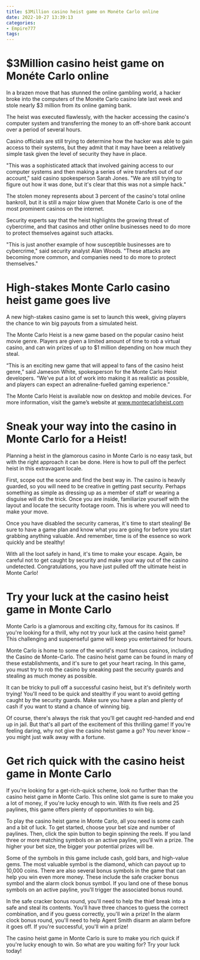 ```yaml
---
title: $3Million casino heist game on Monéte Carlo online
date: 2022-10-27 13:39:13
categories:
- Empire777
tags:
---
```



#  $3Million casino heist game on Monéte Carlo online

In a brazen move that has stunned the online gambling world, a hacker broke into the computers of the Monéte Carlo casino late last week and stole nearly $3 million from its online gaming bank.

The heist was executed flawlessly, with the hacker accessing the casino's computer system and transferring the money to an off-shore bank account over a period of several hours.

Casino officials are still trying to determine how the hacker was able to gain access to their systems, but they admit that it may have been a relatively simple task given the level of security they have in place.

"This was a sophisticated attack that involved gaining access to our computer systems and then making a series of wire transfers out of our account," said casino spokesperson Sarah Jones. "We are still trying to figure out how it was done, but it's clear that this was not a simple hack."

The stolen money represents about 3 percent of the casino's total online bankroll, but it is still a major blow given that Monéte Carlo is one of the most prominent casinos on the internet.

Security experts say that the heist highlights the growing threat of cybercrime, and that casinos and other online businesses need to do more to protect themselves against such attacks.

"This is just another example of how susceptible businesses are to cybercrime," said security analyst Alan Woods. "These attacks are becoming more common, and companies need to do more to protect themselves."

#  High-stakes Monte Carlo casino heist game goes live

A new high-stakes casino game is set to launch this week, giving players the chance to win big payouts from a simulated heist.

The Monte Carlo Heist is a new game based on the popular casino heist movie genre. Players are given a limited amount of time to rob a virtual casino, and can win prizes of up to $1 million depending on how much they steal.

“This is an exciting new game that will appeal to fans of the casino heist genre,” said Jameson White, spokesperson for the Monte Carlo Heist developers. “We’ve put a lot of work into making it as realistic as possible, and players can expect an adrenaline-fuelled gaming experience.”

The Monte Carlo Heist is available now on desktop and mobile devices. For more information, visit the game’s website at www.montecarloheist.com

#  Sneak your way into the casino in Monte Carlo for a Heist!

Planning a heist in the glamorous casino in Monte Carlo is no easy task, but with the right approach it can be done. Here is how to pull off the perfect heist in this extravagant locale.

First, scope out the scene and find the best way in. The casino is heavily guarded, so you will need to be creative in getting past security. Perhaps something as simple as dressing up as a member of staff or wearing a disguise will do the trick. Once you are inside, familiarize yourself with the layout and locate the security footage room. This is where you will need to make your move.

Once you have disabled the security cameras, it's time to start stealing! Be sure to have a game plan and know what you are going for before you start grabbing anything valuable. And remember, time is of the essence so work quickly and be stealthy!

With all the loot safely in hand, it's time to make your escape. Again, be careful not to get caught by security and make your way out of the casino undetected. Congratulations, you have just pulled off the ultimate heist in Monte Carlo!

#  Try your luck at the casino heist game in Monte Carlo

Monte Carlo is a glamorous and exciting city, famous for its casinos. If you're looking for a thrill, why not try your luck at the casino heist game? This challenging and suspenseful game will keep you entertained for hours.

Monte Carlo is home to some of the world's most famous casinos, including the Casino de Monte-Carlo. The casino heist game can be found in many of these establishments, and it's sure to get your heart racing. In this game, you must try to rob the casino by sneaking past the security guards and stealing as much money as possible.

It can be tricky to pull off a successful casino heist, but it's definitely worth trying! You'll need to be quick and stealthy if you want to avoid getting caught by the security guards. Make sure you have a plan and plenty of cash if you want to stand a chance of winning big.

Of course, there's always the risk that you'll get caught red-handed and end up in jail. But that's all part of the excitement of this thrilling game! If you're feeling daring, why not give the casino heist game a go? You never know – you might just walk away with a fortune.

#  Get rich quick with the casino heist game in Monte Carlo

If you're looking for a get-rich-quick scheme, look no further than the casino heist game in Monte Carlo. This online slot game is sure to make you a lot of money, if you're lucky enough to win. With its five reels and 25 paylines, this game offers plenty of opportunities to win big.

To play the casino heist game in Monte Carlo, all you need is some cash and a bit of luck. To get started, choose your bet size and number of paylines. Then, click the spin button to begin spinning the reels. If you land three or more matching symbols on an active payline, you'll win a prize. The higher your bet size, the bigger your potential prizes will be.

Some of the symbols in this game include cash, gold bars, and high-value gems. The most valuable symbol is the diamond, which can payout up to 10,000 coins. There are also several bonus symbols in the game that can help you win even more money. These include the safe cracker bonus symbol and the alarm clock bonus symbol. If you land one of these bonus symbols on an active payline, you'll trigger the associated bonus round.

In the safe cracker bonus round, you'll need to help the thief break into a safe and steal its contents. You'll have three chances to guess the correct combination, and if you guess correctly, you'll win a prize! In the alarm clock bonus round, you'll need to help Agent Smith disarm an alarm before it goes off. If you're successful, you'll win a prize!

The casino heist game in Monte Carlo is sure to make you rich quick if you're lucky enough to win. So what are you waiting for? Try your luck today!